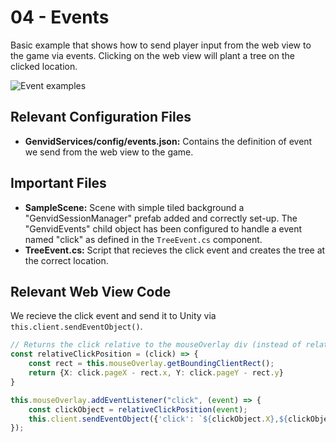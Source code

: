 # 04 - Events
Basic example that shows how to send player input from the web view to the game via events. Clicking on the web view will plant a tree on the clicked location. 

![Event examples](../img/04.gif)

## Relevant Configuration Files
* **GenvidServices/config/events.json:** Contains the definition of event we send from the web view to the game.

## Important Files
* **SampleScene:** Scene with simple tiled background a "GenvidSessionManager" prefab added and correctly set-up. The "GenvidEvents" child object has been configured to handle a event named "click" as defined in the `TreeEvent.cs` component.
* **TreeEvent.cs:** Script that recieves the click event and creates the tree at the correct location.

## Relevant Web View Code
We recieve the click event and send it to Unity via ` this.client.sendEventObject()`.
```typescript
// Returns the click relative to the mouseOverlay div (instead of relative to the entire DOM).
const relativeClickPosition = (click) => {
    const rect = this.mouseOverlay.getBoundingClientRect();
    return {X: click.pageX - rect.x, Y: click.pageY - rect.y}                
}

this.mouseOverlay.addEventListener("click", (event) => {
    const clickObject = relativeClickPosition(event);
    this.client.sendEventObject({'click': `${clickObject.X},${clickObject.Y}`});
});
```